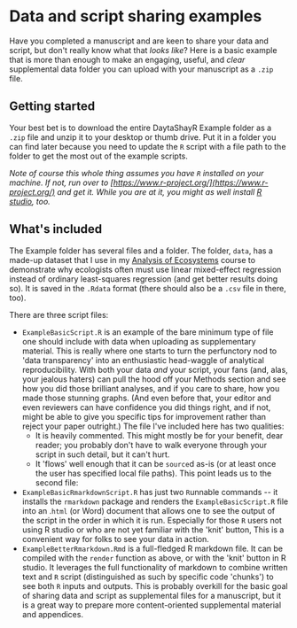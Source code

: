 # Data and script sharing examples

Have you completed a manuscript and are keen to share your data and script, but don't really know what that *looks like*? 
Here is a basic example that is more than enough to make an engaging, useful, and *clear* supplemental data folder you can upload with your manuscript as a `.zip` file. 

## Getting started 

Your best bet is to download the entire DaytaShayR Example folder as a `.zip` file and unzip it to your desktop or thumb drive. 
Put it in a folder you can find later because you need to update the `R` script with a file path to the folder to get the most out of the example scripts. 

*Note of course this whole thing assumes you have `R` installed on your machine. 
If not, run over to [https://www.r-project.org/](https://www.r-project.org/) and get it. 
While you are at it, you might as well install [R studio](https://www.rstudio.com/products/rstudio/download/), too.*

## What's included

The Example folder has several files and a folder. 
The folder, `data`, has a made-up dataset that I use in my [Analysis of Ecosystems](https://github.com/devanmcg/rangeR/tree/master/Analysis%20of%20Ecosystems) course to demonstrate why ecologists often must use linear mixed-effect regression instead of ordinary least-squares regression (and get better results doing so). 
It is saved in the `.Rdata` format (there should also be a `.csv` file in there, too). 

There are three script files:

* `ExampleBasicScript.R` is an example of the bare minimum type of file one should include with data when uploading as supplementary material. 
This is really where one starts to turn the perfunctory nod to 'data transparency' into an enthusiastic head-waggle of analytical reproducibility. 
With both your data *and* your script, your fans (and, alas, your jealous haters) can pull the hood off your Methods section and see how you did those brilliant analyses, and if you care to share, how you made those stunning graphs. (And even before that, your editor and even reviewers can have confidence you did things right, and if not, might be able to give you specific tips for improvement rather than reject your paper outright.)
The file I've included here has two qualities: 
  + It is heavily commented.
  This might mostly be for your benefit, dear reader; you probably don't have to walk everyone through your script in such detail, but it can't hurt. 
  + It 'flows' well enough that it can be `source`d as-is (or at least once the user has specified local file paths). 
  This point leads us to the second file:
* `ExampleBasicRmarkdownScript.R` has just two `R`unnable commands -- it installs the `rmarkdown` package and renders the `ExampleBasicScript.R` file into an .`html` (or Word) document that allows one to see the output of the script in the order in which it is run. 
Especially for those `R` users not using R studio or who are not yet familiar with the 'knit' button, This is a convenient way for folks to see your data in action. 
* `ExampleBetterRmarkdown.Rmd` is a full-fledged R markdown file. 
It can be compiled with the `render` function as above, or with the 'knit' button in R studio. 
It leverages the full functionality of markdown to combine written text and `R` script (distinguished as such by specific code 'chunks') to see both `R` inputs and outputs. 
This is probably overkill for the basic goal of sharing data and script as supplemental files for a manuscript, but it is a great way to prepare more content-oriented supplemental material and appendices.
